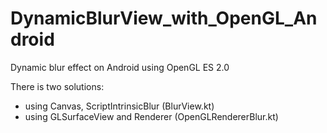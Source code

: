 # DynamicBlurView_with_OpenGL_Android
Dynamic blur effect on Android using OpenGL ES 2.0

There is two solutions:
  - using Canvas, ScriptIntrinsicBlur (BlurView.kt)
  - using GLSurfaceView and Renderer (OpenGLRendererBlur.kt)
